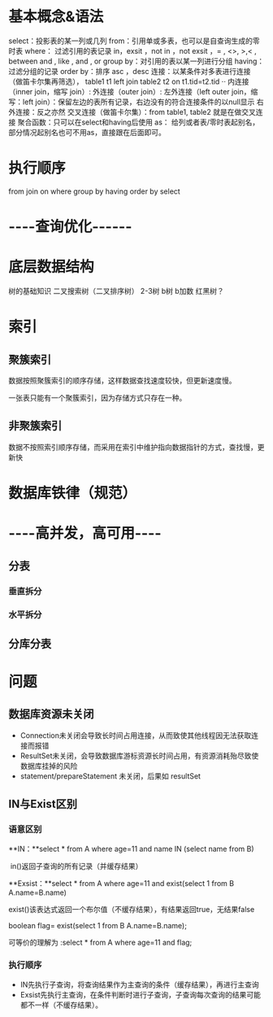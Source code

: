 # 基本概念&语法
select：投影表的某一列或几列
from：引用单或多表，也可以是自查询生成的零时表
where： 过滤引用的表记录
    in，exsit ，not in ，not exsit ，= , <>,  >,<  ,  between and , like , and , or
group by：对引用的表以某一列进行分组
having：过滤分组的记录
order by：排序 asc ，desc
连接：以某条件对多表进行连接（做笛卡尔集再筛选）， table1 t1 left join table2 t2 on t1.tid=t2.tid ··
内连接（inner join，缩写 join）:
外连接（outer join）:
    左外连接（left outer join，缩写：left join）：保留左边的表所有记录，右边没有的符合连接条件的以null显示
    右外连接：反之亦然
交叉连接（做笛卡尔集）：from table1, table2 就是在做交叉连接
聚合函数：只可以在select和having后使用
as： 给列或者表/零时表起别名，部分情况起别名也可不用as，直接跟在后面即可。

# 执行顺序
from
join on
where 
group by
having
order by
select



# ----查询优化------

# 底层数据结构
树的基础知识
二叉搜索树（二叉排序树）
2-3树
b树
b加数
红黑树？

# 索引
## 聚簇索引

数据按照聚簇索引的顺序存储，这样数据查找速度较快，但更新速度慢。

一张表只能有一个聚簇索引，因为存储方式只存在一种。

## 非聚簇索引

数据不按照索引顺序存储，而采用在索引中维护指向数据指针的方式，查找慢，更新快



# 数据库铁律（规范）

# ----高并发，高可用----

## 分表

### 垂直拆分

### 水平拆分



## 分库分表



# 问题

## 数据库资源未关闭

- Connection未关闭会导致长时间占用连接，从而致使其他线程因无法获取连接而报错
- ResultSet未关闭，会导致数据库游标资源长时间占用，有资源消耗殆尽致使数据库挂掉的风险
- statement/prepareStatement 未关闭，后果如 resultSet

## IN与Exist区别

### 语意区别

**IN：**select * from A where age=11 and name IN (select name from B)

​	in()返回子查询的所有记录（并缓存结果）

**Exsist：**select * from A where age=11 and  exist(select 1 from B A.name=B.name)

​	exist()该表达式返回一个布尔值（不缓存结果），有结果返回true，无结果false

boolean flag= exist(select 1 from B  A.name=B.name);

可等价的理解为 :select * from A where age=11 and flag;



### 执行顺序

- IN先执行子查询，将查询结果作为主查询的条件（缓存结果），再进行主查询
- Exsist先执行主查询，在条件判断时进行子查询，子查询每次查询的结果可能都不一样（不缓存结果）。






